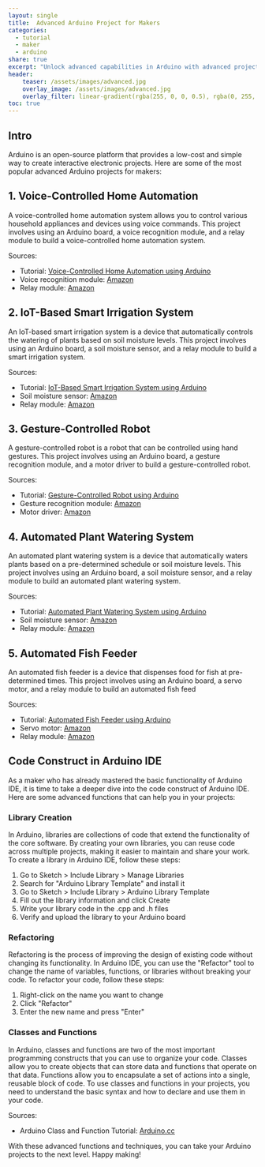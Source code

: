 ```yaml
---
layout: single
title:  Advanced Arduino Project for Makers
categories:
  - tutorial
  - maker
  - arduino
share: true
excerpt: "Unlock advanced capabilities in Arduino with advanced projects, library creation, refactoring, and classes and functions"
header:
    teaser: /assets/images/advanced.jpg
    overlay_image: /assets/images/advanced.jpg
    overlay_filter: linear-gradient(rgba(255, 0, 0, 0.5), rgba(0, 255, 255, 0.5))
toc: true
---
```



## Intro
Arduino is an open-source platform that provides a low-cost and simple way to create interactive electronic projects. Here are some of the most popular advanced Arduino projects for makers:

## 1. Voice-Controlled Home Automation
A voice-controlled home automation system allows you to control various household appliances and devices using voice commands. This project involves using an Arduino board, a voice recognition module, and a relay module to build a voice-controlled home automation system.

Sources:
- Tutorial: [Voice-Controlled Home Automation using Arduino](https://circuitdigest.com/microcontroller-projects/voice-controlled-home-automation-using-arduino)
- Voice recognition module: [Amazon](https://www.amazon.com/dp/B084D8WG8J)
- Relay module: [Amazon](https://www.amazon.com/dp/B084C7M51M)

## 2. IoT-Based Smart Irrigation System
An IoT-based smart irrigation system is a device that automatically controls the watering of plants based on soil moisture levels. This project involves using an Arduino board, a soil moisture sensor, and a relay module to build a smart irrigation system.

Sources:
- Tutorial: [IoT-Based Smart Irrigation System using Arduino](https://circuitdigest.com/microcontroller-projects/iot-based-smart-irrigation-system-using-arduino)
- Soil moisture sensor: [Amazon](https://www.amazon.com/dp/B07KW3F3Z7)
- Relay module: [Amazon](https://www.amazon.com/dp/B084C7M51M)

## 3. Gesture-Controlled Robot
A gesture-controlled robot is a robot that can be controlled using hand gestures. This project involves using an Arduino board, a gesture recognition module, and a motor driver to build a gesture-controlled robot.

Sources:
- Tutorial: [Gesture-Controlled Robot using Arduino](https://circuitdigest.com/microcontroller-projects/gesture-controlled-robot-using-arduino)
- Gesture recognition module: [Amazon](https://www.amazon.com/dp/B084D8WG8J)
- Motor driver: [Amazon](https://www.amazon.com/dp/B07JGMMRFD)

## 4. Automated Plant Watering System
An automated plant watering system is a device that automatically waters plants based on a pre-determined schedule or soil moisture levels. This project involves using an Arduino board, a soil moisture sensor, and a relay module to build an automated plant watering system.

Sources:
- Tutorial: [Automated Plant Watering System using Arduino](https://circuitdigest.com/microcontroller-projects/automated-plant-watering-system-using-arduino)
- Soil moisture sensor: [Amazon](https://www.amazon.com/dp/B07KW3F3Z7)
- Relay module: [Amazon](https://www.amazon.com/dp/B084C7M51M)

## 5. Automated Fish Feeder
An automated fish feeder is a device that dispenses food for fish at pre-determined times. This project involves using an Arduino board, a servo motor, and a relay module to build an automated fish feed 

Sources:
- Tutorial: [Automated Fish Feeder using Arduino](https://circuitdigest.com/microcontroller-projects/automated-fish-feeder-using-arduino)
- Servo motor: [Amazon](https://www.amazon.com/dp/B07HGTT67S)
- Relay module: [Amazon](https://www.amazon.com/dp/B084C7M51M)

## Code Construct in Arduino IDE
As a maker who has already mastered the basic functionality of Arduino IDE, it is time to take a deeper dive into the code construct of Arduino IDE. Here are some advanced functions that can help you in your projects:

### Library Creation
In Arduino, libraries are collections of code that extend the functionality of the core software. By creating your own libraries, you can reuse code across multiple projects, making it easier to maintain and share your work. To create a library in Arduino IDE, follow these steps:

1. Go to Sketch > Include Library > Manage Libraries
2. Search for "Arduino Library Template" and install it
3. Go to Sketch > Include Library > Arduino Library Template
4. Fill out the library information and click Create
5. Write your library code in the .cpp and .h files
6. Verify and upload the library to your Arduino board

### Refactoring
Refactoring is the process of improving the design of existing code without changing its functionality. In Arduino IDE, you can use the "Refactor" tool to change the name of variables, functions, or libraries without breaking your code. To refactor your code, follow these steps:

1. Right-click on the name you want to change
2. Click "Refactor"
3. Enter the new name and press "Enter"

### Classes and Functions
In Arduino, classes and functions are two of the most important programming constructs that you can use to organize your code. Classes allow you to create objects that can store data and functions that operate on that data. Functions allow you to encapsulate a set of actions into a single, reusable block of code. To use classes and functions in your projects, you need to understand the basic syntax and how to declare and use them in your code.

Sources:
- Arduino Class and Function Tutorial: [Arduino.cc](https://www.arduino.cc/en/tutorial/classes)

With these advanced functions and techniques, you can take your Arduino projects to the next level. Happy making!
